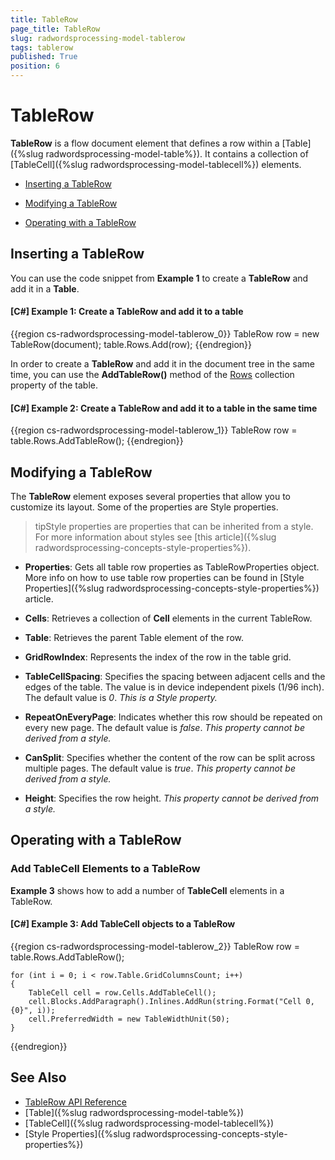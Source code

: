 ```yaml
---
title: TableRow
page_title: TableRow
slug: radwordsprocessing-model-tablerow
tags: tablerow
published: True
position: 6
---
```


# TableRow



__TableRow__ is a flow document element that defines a row within a [Table]({%slug radwordsprocessing-model-table%}). It contains a collection of [TableCell]({%slug radwordsprocessing-model-tablecell%}) elements.
      

* [Inserting a TableRow](#inserting-a-tablerow)

* [Modifying a TableRow](#modifying-a-tablerow)

* [Operating with a TableRow](#operating-with-a-tablerow)


## Inserting a TableRow

You can use the code snippet from __Example 1__ to create a __TableRow__ and add it in a __Table__.
        

#### __[C#] Example 1: Create a TableRow and add it to a table__

{{region cs-radwordsprocessing-model-tablerow_0}}
	TableRow row = new TableRow(document);
	table.Rows.Add(row);
{{endregion}}



In order to create a __TableRow__ and add it in the document tree in the same time, you can use the __AddTableRow()__ method of the [Rows](https://docs.telerik.com/devtools/document-processing/api/Telerik.Windows.Documents.Flow.Model.Table.html#collapsible-Telerik_Windows_Documents_Flow_Model_Table_Rows) collection property of the table.
        

#### __[C#] Example 2: Create a TableRow and add it to a table in the same time__

{{region cs-radwordsprocessing-model-tablerow_1}}
	TableRow row = table.Rows.AddTableRow();
{{endregion}}



## Modifying a TableRow

The __TableRow__ element exposes several properties that allow you to customize its layout. Some of the properties are Style properties.
        

>tipStyle properties are properties that can be inherited from a style. For more information about styles see [this article]({%slug radwordsprocessing-concepts-style-properties%}).


* __Properties__: Gets all table row properties as TableRowProperties object. More info on how to use table row properties can be found in [Style Properties]({%slug radwordsprocessing-concepts-style-properties%}) article.
            

* __Cells__: Retrieves a collection of __Cell__ elements in the current TableRow.
            

* __Table__: Retrieves the parent Table element of the row.
            

* __GridRowIndex__: Represents the index of the row in the table grid.
            

* __TableCellSpacing__: Specifies the spacing between adjacent cells and the edges of the table. The value is in device independent pixels (1/96 inch). The default value is *0*. *This is a Style property.*

* __RepeatOnEveryPage__: Indicates whether this row should be repeated on every new page. The default value is *false*. *This property cannot be derived from a style.*
            

* __CanSplit__: Specifies whether the content of the row can be split across multiple pages. The default value is *true*. *This property cannot be derived from a style.*
            

* __Height__: Specifies the row height. *This property cannot be derived from a style.*
            

          

## Operating with a TableRow

### Add TableCell Elements to a TableRow

__Example 3__ shows how to add a number of __TableCell__ elements in a TableRow.
            

#### __[C#] Example 3: Add TableCell objects to a TableRow__

{{region cs-radwordsprocessing-model-tablerow_2}}
	TableRow row = table.Rows.AddTableRow();
	
	for (int i = 0; i < row.Table.GridColumnsCount; i++)
	{
	    TableCell cell = row.Cells.AddTableCell();
	    cell.Blocks.AddParagraph().Inlines.AddRun(string.Format("Cell 0, {0}", i));
	    cell.PreferredWidth = new TableWidthUnit(50);
	}
{{endregion}}



## See Also

 * [TableRow API Reference](https://docs.telerik.com/devtools/document-processing/api/Telerik.Windows.Documents.Flow.Model.TableRow.html)
 * [Table]({%slug radwordsprocessing-model-table%})
 * [TableCell]({%slug radwordsprocessing-model-tablecell%})
 * [Style Properties]({%slug radwordsprocessing-concepts-style-properties%})
